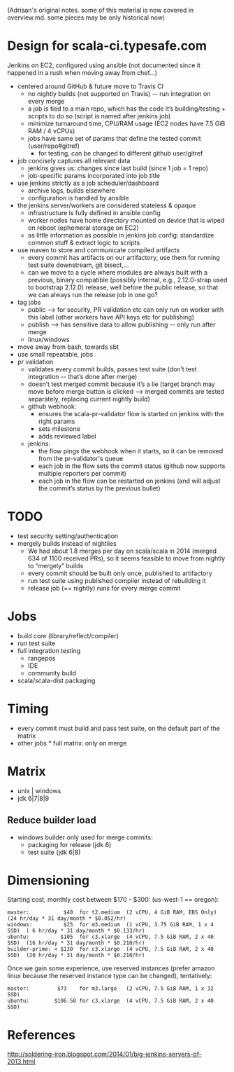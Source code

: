 (Adriaan's original notes. some of this material is now covered
in overview.md. some pieces may be only historical now)

# Design for scala-ci.typesafe.com

Jenkins on EC2, configured using ansible (not documented since it happened in a rush when moving away from chef...)

* centered around GitHub & future move to Travis CI
   * no nightly builds (not supported on Travis) -- run integration on every merge
   * a job is tied to a main repo, which has the code it’s building/testing + scripts to do so (script is named after jenkins job)
   * minimize turnaround time, CPU/RAM usage (EC2 nodes have 7.5 GiB RAM / 4 vCPUs)
   * jobs have same set of params that define the tested commit (user/repo#gitref)
      * for testing, can be changed to different github user/gitref
* job concisely captures all relevant data
   * jenkins gives us: changes since last build (since 1 job = 1 repo)
   * job-specific params incorporated into job title
* use jenkins strictly as a job scheduler/dashboard
   *  archive logs, builds elsewhere
   *  configuration is handled by ansible
* the jenkins server/workers are considered stateless & opaque
   * infrastructure is fully defined in ansible config
   * worker nodes have home directory mounted on device that is wiped on reboot (ephemeral storage on EC2)
   * as little information as possible in jenkins job config: standardize common stuff & extract logic to scripts
* use maven to store and communicate compiled artifacts
   * every commit has artifacts on our artifactory, use them for running test suite downstream, git bisect,...
   * can we move to a cycle where modules are always built with a previous, binary compatible (possibly internal, e.g., 2.12.0-strap used to bootstrap 2.12.0) release, well before the public release, so that we can always run the release job in one go?
* tag jobs
   *  public  --> for security, PR validation etc can only run on worker with this label (other workers have API keys etc for publishing)
   *  publish --> has sensitive data to allow publishing -- only run after merge
   *  linux/windows
* move away from bash, towards sbt
* use small repeatable, jobs
* pr validation
   * validates every commit builds, passes test suite (don’t test integration -- that’s done after merge)
   * doesn’t test merged commit because it’s a lie (target branch may move before merge button is clicked --> merged commits are tested separately, replacing current nightly build)
   * github webhook:
      * ensures the scala-pr-validator flow is started on jenkins with the right params
      * sets milestone
      * adds reviewed label
   * jenkins:
      * the flow pings the webhook when it starts, so it can be removed from the pr-validator's queue
      * each job in the flow sets the commit status (github now supports multiple reporters per commit)
      * each job in the flow can be restarted on jenkins (and will adjust the commit’s status by the previous bullet)

# TODO

* test security setting/authentication
* mergely builds instead of nightlies
   * We had about 1.8 merges per day on scala/scala in 2014 (merged 634 of 1100 received PRs), so it seems feasible to move from nightly to “mergely” builds
   * every commit should be built only once, published to artifactory
   * run test suite using published compiler instead of rebuilding it
   * release job (== nightly) runs for every merge commit


# Jobs

* build core (library/reflect/compiler)
* run test suite
* full integration testing
   * rangepos
   * IDE
   * community build
* scala/scala-dist packaging

# Timing

* every commit must build and pass test suite, on the default part of the matrix
* other jobs * full matrix: only on merge

# Matrix

* unix | windows
* jdk 6|7|8|9

## Reduce builder load

* windows builder only used for merge commits:
   * packaging for release (jdk 6)
   * test suite (jdk 6|8)

# Dimensioning

Starting cost, monthly cost between $170 - $300:  (us-west-1 == oregon):

```text
master:           $40  for t2.medium  (2 vCPU, 4 GiB RAM, EBS Only)      (24 hr/day * 31 day/month * $0.052/hr)
windows:          $25  for m3.medium  (1 vCPU, 3.75 GiB RAM, 1 x 4 SSD)  ( 6 hr/day * 31 day/month * $0.133/hr)
ubuntu:          $105  for c3.xlarge  (4 vCPU, 7.5 GiB RAM, 2 x 40 SSD)  (16 hr/day * 31 day/month * $0.210/hr)
builder-prime: < $130  for c3.xlarge  (4 vCPU, 7.5 GiB RAM, 2 x 40 SSD)  (20 hr/day * 31 day/month * $0.210/hr)
```

Once we gain some experience, use reserved instances (prefer amazon linux because the reserved instance type can be changed), tentatively:

```text
master:         $73    for m3.large   (2 vCPU, 7.5 GiB RAM, 1 x 32 SSD)
ubuntu:        $106.58 for c3.xlarge  (4 vCPU, 7.5 GiB RAM, 2 x 40 SSD)
```

# References

http://soldering-iron.blogspot.com/2014/01/big-jenkins-servers-of-2013.html
